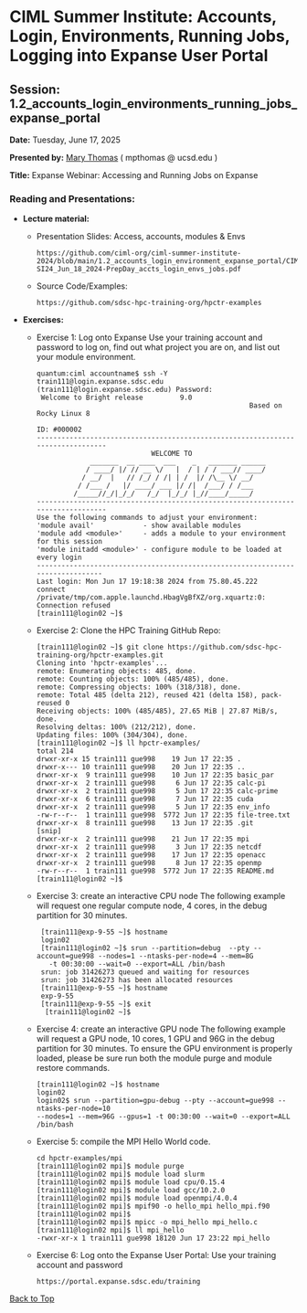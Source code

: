 # CIML Summer Institute:   Accounts, Login, Environments, Running Jobs, Logging into Expanse User Portal

## Session: 1.2_accounts_login_environments_running_jobs_expanse_portal

**Date:**  Tuesday, June 17, 2025

**Presented by:** [Mary Thomas](https://www.sdsc.edu/research/researcher_spotlight/thomas_mary.html )  ( mpthomas  @  ucsd.edu ) 

**Title:** Expanse Webinar:  Accessing and Running Jobs on Expanse

### Reading and Presentations:
* **Lecture material:**
   * Presentation Slides: Access, accounts, modules & Envs

     ```
     https://github.com/ciml-org/ciml-summer-institute-2024/blob/main/1.2_accounts_login_environment_expanse_portal/CIML-SI24_Jun_18_2024-PrepDay_accts_login_envs_jobs.pdf
     ```

   * Source Code/Examples:

     ```
     https://github.com/sdsc-hpc-training-org/hpctr-examples
     ```

* **Exercises:**

   * Exercise 1: Log onto Expanse
     Use your training account and password to log on, find out what project you are on, and list out your module environment.

     ```
     quantum:ciml accountname$ ssh -Y train111@login.expanse.sdsc.edu
     (train111@login.expanse.sdsc.edu) Password: 
      Welcome to Bright release         9.0
                                                         Based on Rocky Linux 8
                                                                    ID: #000002
     --------------------------------------------------------------------------------
                                 WELCOME TO
                  _______  __ ____  ___    _   _______ ______
                 / ____/ |/ // __ \/   |  / | / / ___// ____/
                / __/  |   // /_/ / /| | /  |/ /\__ \/ __/
               / /___ /   |/ ____/ ___ |/ /|  /___/ / /___
              /_____//_/|_/_/   /_/  |_/_/ |_//____/_____/
     --------------------------------------------------------------------------------
     Use the following commands to adjust your environment:
     'module avail'            - show available modules
     'module add <module>'     - adds a module to your environment for this session
     'module initadd <module>' - configure module to be loaded at every login
     -------------------------------------------------------------------------------
     Last login: Mon Jun 17 19:18:38 2024 from 75.80.45.222
     connect /private/tmp/com.apple.launchd.HbagVgBfXZ/org.xquartz:0: Connection refused
     [train111@login02 ~]$ 
     ```

   * Exercise 2: Clone the HPC Training GitHub Repo:
     ```
     [train111@login02 ~]$ git clone https://github.com/sdsc-hpc-training-org/hpctr-examples.git
     Cloning into 'hpctr-examples'...
     remote: Enumerating objects: 485, done.
     remote: Counting objects: 100% (485/485), done.
     remote: Compressing objects: 100% (318/318), done.
     remote: Total 485 (delta 212), reused 421 (delta 158), pack-reused 0
     Receiving objects: 100% (485/485), 27.65 MiB | 27.87 MiB/s, done.
     Resolving deltas: 100% (212/212), done.
     Updating files: 100% (304/304), done.
     [train111@login02 ~]$ ll hpctr-examples/
     total 214
     drwxr-xr-x 15 train111 gue998    19 Jun 17 22:35 .
     drwxr-x--- 10 train111 gue998    20 Jun 17 22:35 ..
     drwxr-xr-x  9 train111 gue998    10 Jun 17 22:35 basic_par
     drwxr-xr-x  2 train111 gue998     6 Jun 17 22:35 calc-pi
     drwxr-xr-x  2 train111 gue998     5 Jun 17 22:35 calc-prime
     drwxr-xr-x  6 train111 gue998     7 Jun 17 22:35 cuda
     drwxr-xr-x  2 train111 gue998     5 Jun 17 22:35 env_info
     -rw-r--r--  1 train111 gue998  5772 Jun 17 22:35 file-tree.txt
     drwxr-xr-x  8 train111 gue998    13 Jun 17 22:35 .git
     [snip]
     drwxr-xr-x  2 train111 gue998    21 Jun 17 22:35 mpi
     drwxr-xr-x  2 train111 gue998     3 Jun 17 22:35 netcdf
     drwxr-xr-x  2 train111 gue998    17 Jun 17 22:35 openacc
     drwxr-xr-x  2 train111 gue998     8 Jun 17 22:35 openmp
     -rw-r--r--  1 train111 gue998  5772 Jun 17 22:35 README.md
     [train111@login02 ~]$ 
     ```

   * Exercise 3: create an interactive CPU node
     The following example will request one regular compute node, 4 cores,  in the debug partition for 30 minutes.
     
     ```
      [train111@exp-9-55 ~]$ hostname
      login02
      [train111@login02 ~]$ srun --partition=debug  --pty --account=gue998 --nodes=1 --ntasks-per-node=4 --mem=8G
        -t 00:30:00 --wait=0 --export=ALL /bin/bash
      srun: job 31426273 queued and waiting for resources
      srun: job 31426273 has been allocated resources
      [train111@exp-9-55 ~]$ hostname
      exp-9-55
      [train111@exp-9-55 ~]$ exit
       [train111@login02 ~]$
     ```
    
   * Exercise 4: create an interactive GPU node
     The following example will request a GPU node, 10 cores, 1 GPU and 96G  in the debug partition for 30 minutes.  To ensure the GPU environment is properly loaded, please be sure run both the module purge and module restore commands.

       ```
       [train111@login02 ~]$ hostname
      login02
      login02$ srun --partition=gpu-debug --pty --account=gue998 --ntasks-per-node=10 
       --nodes=1 --mem=96G --gpus=1 -t 00:30:00 --wait=0 --export=ALL /bin/bash
       ```
       
   * Exercise 5: compile the MPI Hello World code.
     
     ```
     cd hpctr-examples/mpi 
     [train111@login02 mpi]$ module purge
     [train111@login02 mpi]$ module load slurm
     [train111@login02 mpi]$ module load cpu/0.15.4  
     [train111@login02 mpi]$ module load gcc/10.2.0
     [train111@login02 mpi]$ module load openmpi/4.0.4
     [train111@login02 mpi]$ mpif90 -o hello_mpi hello_mpi.f90
     [train111@login02 mpi]$ 
     [train111@login02 mpi]$ mpicc -o mpi_hello mpi_hello.c
     [train111@login02 mpi]$ ll mpi_hello
     -rwxr-xr-x 1 train111 gue998 18120 Jun 17 23:22 mpi_hello
     ```

   * Exercise 6: Log onto the Expanse User Portal:
   Use your training account and password

       ```
       https://portal.expanse.sdsc.edu/training
       ```
[Back to Top](#top)

